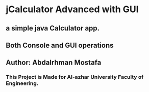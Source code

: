 # jCalculator Advanced with GUI
## a simple java Calculator app.
## Both Console and GUI operations
## Author: Abdalrhman Mostafa
### This Project is Made for Al-azhar University Faculty of Engineering.
